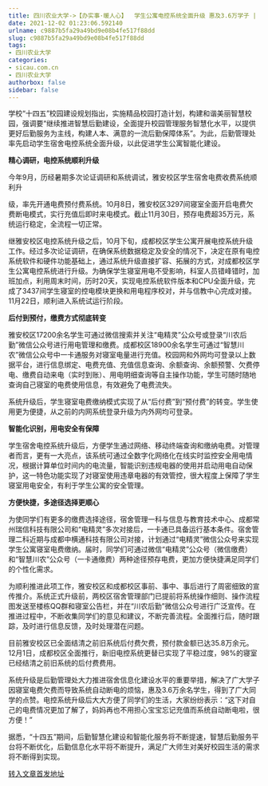 ```yaml
---
title: 四川农业大学->【办实事·暖人心】  学生公寓电控系统全面升级 惠及3.6万学子 | sicau.com.cn
date: 2021-12-02 01:23:06.592140
urlname: c9887b5fa29a49bd9e08b4fe517f88dd
slug: c9887b5fa29a49bd9e08b4fe517f88dd
tags: 
- 四川农业大学
categories:
- sicau.com.cn
- 四川农业大学
authorbox: false
sidebar: false
---
```

学校“十四五”校园建设规划指出，实施精品校园打造计划，构建和谐美丽智慧校园，强调要“继续推进智慧后勤建设，全面提升校园管理服务智慧化水平，以提供更好后勤服务为主线，构建人本、满意的一流后勤保障体系”。为此，后勤管理处率先启动学生宿舍电控系统全面升级，以此促进学生公寓智能化建设。  

**精心调研，电控系统顺利升级**

今年9月，历经暑期多次论证调研和系统调试，雅安校区学生宿舍电费收费系统顺利升
<!--more-->
级，率先开通电费预付费系统。10月8日，雅安校区3297间寝室全面开启电费欠费断电模式，实行充值后即时来电模式。截止11月30日，预存电费超35万元，系统运行稳定，全流程一切正常。

继雅安校区电控系统升级之后，10月下旬，成都校区学生公寓开展电控系统升级工作。经过多次论证调研，在确保系统数据稳定及安全的情况下，决定在原有电控系统软件和硬件功能基础上，通过系统升级直接扩容、拓展的方式，对成都校区学生公寓电控系统进行升级。为确保学生寝室用电不受影响，科室人员错峰错时，加班加点，利用周末时间，历时20天，实现电控系统软件版本和CPU全面升级，完成了3437间学生寝室的控电模块更换和用电程序校对，并与信教中心完成对接。11月22日，顺利进入系统试运行阶段。

**后付到预付，缴费方式彻底转变**

雅安校区17200余名学生可通过微信搜索并关注“电精灵”公众号或登录“川农后勤”微信公众号进行用电管理和缴费。成都校区18900余名学生可通过“智慧川农”微信公众号中一卡通服务对寝室电量进行充值。校园网和外网均可登录以上数据平台，进行信息绑定、电费充值、充值信息查询、余额查询、余额预警、欠费停电、缴费自动来电（实时到账）、用电明细查询等自主操作功能，学生可随时随地查询自己寝室的电费使用信息，有效避免了电费流失。

系统升级后，学生寝室电费缴纳模式实现了从“后付费”到“预付费”的转变。学生使用更为便捷，从之前的内网系统登录升级为内外网均可登录。

**智能化识别，用电安全有保障**

学生宿舍电控系统升级后，方便学生通过网络、移动终端查询和缴纳电费。对管理者而言，更有一大亮点，该系统可通过全数字化网络化在线实时监控安全用电情况，根据计算单位时间内的电流量，智能识别违规电器的使用并启动用电自动保护，这一特色功能实现了对寝室使用违章电器的有效管控，很大程度上保障了学生寝室用电安全，有利于学生公寓的安全管理。

**方便快捷，多途径选择更顺心**

为使同学们有更多的缴费选择途径，宿舍管理一科与信息与教育技术中心、成都常州瑞信科技有限公司和“电精灵”多次对接后，一卡通已具备运行基本条件。宿舍管理二科近期与成都中横通科技有限公司对接，计划通过“电精灵”微信公众号来实现学生公寓寝室电费缴纳。届时，同学们可通过微信“电精灵”公众号（微信缴费）和“智慧川农”公众号（一卡通缴费）两种途径预存电费，更加方便快捷满足同学们的个性化需求。

为顺利推进此项工作，雅安校区和成都校区事前、事中、事后进行了周密细致的宣传推介。系统正式升级前，两校区宿舍管理部门已提前将系统操作细则、操作流程图发送至楼栋QQ群和寝室公告栏，并在“川农后勤”微信公众号进行广泛宣传。在推进过程中，不断收集同学们的意见和建议，不断完善流程。全面推行后，随时跟踪，及时进行信息反馈，及时处理潜在问题。

目前雅安校区已全面结清之前旧系统后付费欠费，预付款金额已达35.8万余元。12月1日，成都校区全面推行，新旧电控系统更替已实现了平稳过度，98%的寝室已经结清之前旧系统的后付费费用。

系统升级是后勤管理处大力推进宿舍信息化建设水平的重要举措，解决了广大学子因寝室电费欠费而导致系统自动断电的烦恼，惠及3.6万余名学生，得到了广大同学的点赞。电控系统升级后大大方便了同学们的生活，大家纷纷表示：“这下对自己的电费情况更加了解了，妈妈再也不用担心宝宝忘记充值而系统自动断电啦，很方便！”

据悉，“十四五”期间，后勤智慧化建设和智能化服务将不断提速，智慧后勤服务平台将不断优化，后勤信息化水平将不断提升，满足广大师生对美好校园生活的需求将不断得到实现。



[转入文章首发地址](https://news.sicau.edu.cn/info/1078/65768.htm)